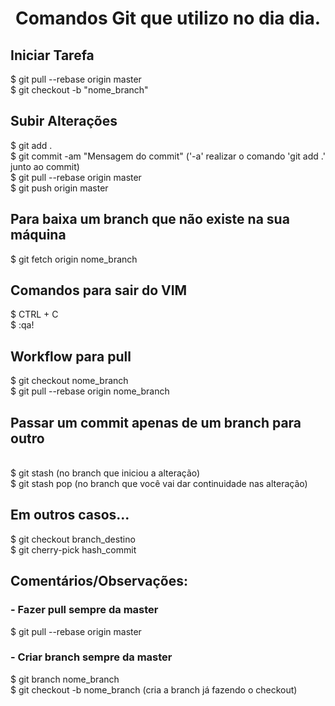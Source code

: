 <h1 align="center">Comandos Git que utilizo no dia dia.</h1>
<h2>Iniciar Tarefa</h2>
$ git pull --rebase origin master
<br>
$ git checkout -b "nome_branch"
<br>
<h2>Subir Alterações</h2>
$ git add .
<br>
$ git commit -am "Mensagem do commit" ('-a' realizar o comando 'git add .' junto ao commit)
<br>
$ git pull --rebase origin master
<br>
$ git push origin master
<br>
<h2>Para baixa um branch que não existe na sua máquina</h2>
$ git fetch origin nome_branch
<br>
<h2>Comandos para sair do VIM</h2>
$ CTRL + C
<br>
$ :qa!
<br>
<h2>Workflow para pull</h2>
$ git checkout nome_branch
<br>
$ git pull --rebase origin nome_branch
<br>
<h2>Passar um commit apenas de um branch para outro</h2>
<br>
$ git stash (no branch que iniciou a alteração)<br>
$ git stash pop (no branch que você vai dar continuidade nas alteração)<br>
<h2>Em outros casos...</h2>
$ git checkout branch_destino
<br>
$ git cherry-pick hash_commit
<br>
<h2>Comentários/Observações:</h2>
<h3>- Fazer pull sempre da master</h3>
$ git pull --rebase origin master
<br>
<h3>- Criar branch sempre da master</h3>
$ git branch nome_branch
<br>
$ git checkout -b nome_branch (cria a branch já fazendo o checkout)

